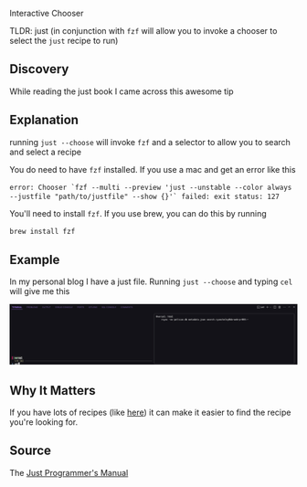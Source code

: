 Interactive Chooser

TLDR: just (in conjunction with `fzf` will allow you to invoke a chooser to select the `just` recipe to run)

## Discovery

While reading the just book I came across this awesome tip

## Explanation

running `just --choose` will invoke `fzf` and a selector to allow you to search and select a recipe

You do need to have `fzf` installed. If you use a mac and get an error like this

```
error: Chooser `fzf --multi --preview 'just --unstable --color always --justfile "path/to/justfile" --show {}'` failed: exit status: 127
```

You'll need to install `fzf`. If you use brew, you can do this by running

```bash
brew install fzf
```

## Example

In my personal blog I have a just file. Running `just --choose` and typing `cel` will give me this

![just --choose](images/just-chooser.png)

## Why It Matters

If you have lots of recipes (like [here](https://raw.githubusercontent.com/djangopackages/djangopackages/refs/heads/main/justfile)) it can make it easier to find the recipe you're looking for. 

## Source
The [Just Programmer's Manual](https://just.systems/man/en/selecting-recipes-to-run-with-an-interactive-chooser.html)